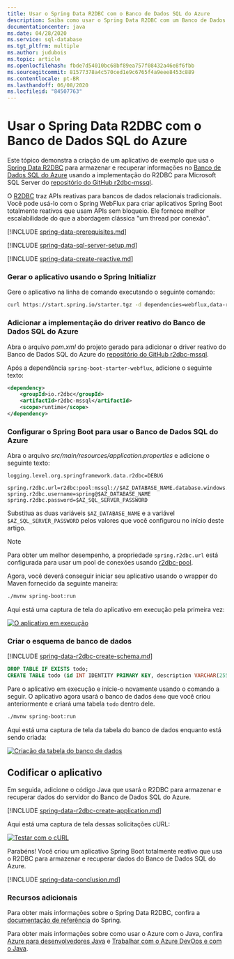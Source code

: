```yaml
---
title: Usar o Spring Data R2DBC com o Banco de Dados SQL do Azure
description: Saiba como usar o Spring Data R2DBC com um Banco de Dados SQL do Azure.
documentationcenter: java
ms.date: 04/28/2020
ms.service: sql-database
ms.tgt_pltfrm: multiple
ms.author: judubois
ms.topic: article
ms.openlocfilehash: fbde7d54010bc68bf89ea757f08432a46e8f6fbb
ms.sourcegitcommit: 81577378a4c570ced1e9c6765f4a9eee8453c889
ms.contentlocale: pt-BR
ms.lasthandoff: 06/08/2020
ms.locfileid: "84507763"
---
```

# <a name="use-spring-data-r2dbc-with-azure-sql-database"></a>Usar o Spring Data R2DBC com o Banco de Dados SQL do Azure

Este tópico demonstra a criação de um aplicativo de exemplo que usa o [Spring Data R2DBC](https://spring.io/projects/spring-data-r2dbc) para armazenar e recuperar informações no [Banco de Dados SQL do Azure](https://docs.microsoft.com/azure/sql-database/) usando a implementação do R2DBC para Microsoft SQL Server do [repositório do GitHub r2dbc-mssql](https://github.com/r2dbc/r2dbc-mssql).

O [R2DBC](https://r2dbc.io/) traz APIs reativas para bancos de dados relacionais tradicionais. Você pode usá-lo com o Spring WebFlux para criar aplicativos Spring Boot totalmente reativos que usam APIs sem bloqueio. Ele fornece melhor escalabilidade do que a abordagem clássica "um thread por conexão".

[!INCLUDE [spring-data-prerequisites.md](includes/spring-data-prerequisites.md)]

[!INCLUDE [spring-data-sql-server-setup.md](includes/spring-data-sql-server-setup.md)]

[!INCLUDE [spring-data-create-reactive.md](includes/spring-data-create-reactive.md)]

### <a name="generate-the-application-by-using-spring-initializr"></a>Gerar o aplicativo usando o Spring Initializr

Gere o aplicativo na linha de comando executando o seguinte comando:

```bash
curl https://start.spring.io/starter.tgz -d dependencies=webflux,data-r2dbc -d baseDir=azure-database-workshop -d bootVersion=2.3.0.RELEASE -d javaVersion=8 | tar -xzvf -
```

### <a name="add-the-reactive-azure-sql-database-driver-implementation"></a>Adicionar a implementação do driver reativo do Banco de Dados SQL do Azure

Abra o arquivo *pom.xml* do projeto gerado para adicionar o driver reativo do Banco de Dados SQL do Azure do [repositório do GitHub r2dbc-mssql](https://github.com/r2dbc/r2dbc-mssql).

Após a dependência `spring-boot-starter-webflux`, adicione o seguinte texto:

```xml
<dependency>
    <groupId>io.r2dbc</groupId>
    <artifactId>r2dbc-mssql</artifactId>
    <scope>runtime</scope>
</dependency>
```

### <a name="configure-spring-boot-to-use-azure-sql-database"></a>Configurar o Spring Boot para usar o Banco de Dados SQL do Azure

Abra o arquivo *src/main/resources/application.properties* e adicione o seguinte texto:

```properties
logging.level.org.springframework.data.r2dbc=DEBUG

spring.r2dbc.url=r2dbc:pool:mssql://$AZ_DATABASE_NAME.database.windows.net:1433/demo
spring.r2dbc.username=spring@$AZ_DATABASE_NAME
spring.r2dbc.password=$AZ_SQL_SERVER_PASSWORD
```

Substitua as duas variáveis `$AZ_DATABASE_NAME` e a variável `$AZ_SQL_SERVER_PASSWORD` pelos valores que você configurou no início deste artigo.

> [!NOTE]
> Para obter um melhor desempenho, a propriedade `spring.r2dbc.url` está configurada para usar um pool de conexões usando [r2dbc-pool](https://github.com/r2dbc/r2dbc-pool).

Agora, você deverá conseguir iniciar seu aplicativo usando o wrapper do Maven fornecido da seguinte maneira:

```bash
./mvnw spring-boot:run
```

Aqui está uma captura de tela do aplicativo em execução pela primeira vez:

[![O aplicativo em execução](media/configure-spring-data-r2dbc-with-azure-azure-sql/create-azure-sql-01.png)](media/configure-spring-data-r2dbc-with-azure-azure-sql/create-azure-sql-01.png#lightbox)

### <a name="create-the-database-schema"></a>Criar o esquema de banco de dados

[!INCLUDE [spring-data-r2dbc-create-schema.md](includes/spring-data-r2dbc-create-schema.md)]

```sql
DROP TABLE IF EXISTS todo;
CREATE TABLE todo (id INT IDENTITY PRIMARY KEY, description VARCHAR(255), details VARCHAR(4096), done BIT);
```

Pare o aplicativo em execução e inicie-o novamente usando o comando a seguir. O aplicativo agora usará o banco de dados `demo` que você criou anteriormente e criará uma tabela `todo` dentro dele.

```bash
./mvnw spring-boot:run
```

Aqui está uma captura de tela da tabela do banco de dados enquanto está sendo criada:

[![Criação da tabela do banco de dados](media/configure-spring-data-r2dbc-with-azure-azure-sql/create-azure-sql-02.png)](media/configure-spring-data-r2dbc-with-azure-azure-sql/create-azure-sql-02.png#lightbox)

## <a name="code-the-application"></a>Codificar o aplicativo

Em seguida, adicione o código Java que usará o R2DBC para armazenar e recuperar dados do servidor do Banco de Dados SQL do Azure.

[!INCLUDE [spring-data-r2dbc-create-application.md](includes/spring-data-r2dbc-create-application.md)]

Aqui está uma captura de tela dessas solicitações cURL:

[![Testar com o cURL](media/configure-spring-data-r2dbc-with-azure-azure-sql/create-azure-sql-03.png)](media/configure-spring-data-r2dbc-with-azure-azure-sql/create-azure-sql-03.png#lightbox)

Parabéns! Você criou um aplicativo Spring Boot totalmente reativo que usa o R2DBC para armazenar e recuperar dados do Banco de Dados SQL do Azure.

[!INCLUDE [spring-data-conclusion.md](includes/spring-data-conclusion.md)]

### <a name="additional-resources"></a>Recursos adicionais

Para obter mais informações sobre o Spring Data R2DBC, confira a [documentação de referência](https://docs.spring.io/spring-data/r2dbc/docs/current/reference/html/#reference) do Spring.

Para obter mais informações sobre como usar o Azure com o Java, confira [Azure para desenvolvedores Java](/azure/developer/java/) e [Trabalhar com o Azure DevOps e com o Java](/azure/devops/).
